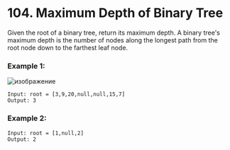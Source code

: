 # 104. Maximum Depth of Binary Tree

Given the root of a binary tree, return its maximum depth.
A binary tree's maximum depth is the number of nodes along the longest path from the root node down to the farthest leaf node.



### Example 1:

![изображение](https://user-images.githubusercontent.com/38793933/153799673-9be5d803-2298-4996-8cb1-b1961df6a809.png)

```
Input: root = [3,9,20,null,null,15,7]
Output: 3
```



### Example 2:
```
Input: root = [1,null,2]
Output: 2
```
